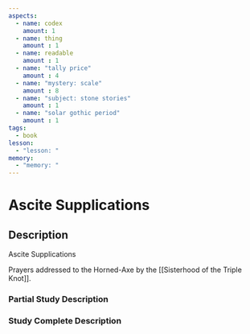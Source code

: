 ```yaml
---
aspects: 
  - name: codex
    amount: 1
  - name: thing
    amount : 1
  - name: readable
    amount : 1
  - name: "tally price"
    amount : 4
  - name: "mystery: scale"
    amount : 8
  - name: "subject: stone stories"
    amount : 1
  - name: "solar gothic period"
    amount : 1
tags:
  - book
lesson:
  - "lesson: "
memory:
  - "memory: "
---
```


# Ascite Supplications

## Description
Ascite Supplications

Prayers addressed to the Horned-Axe by the [[Sisterhood of the Triple Knot]].
### Partial Study Description

### Study Complete Description
